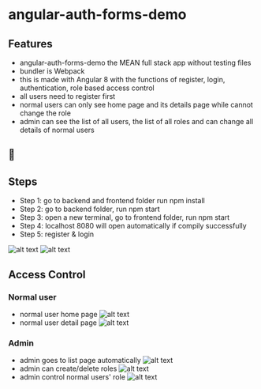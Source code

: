 # angular-auth-forms-demo
## Features
* angular-auth-forms-demo the MEAN full stack app without testing files
* bundler is Webpack
* this is made with Angular 8 with the functions of register, login, authentication, role based access control
* all users need to register first 
* normal users can only see home page and its details page while cannot change the role
* admin can see the list of all users, the list of all roles and can change all details of normal users
## 🌲


## Steps
* Step 1: go to backend and frontend folder run npm install
* Step 2: go to backend folder, run npm start
* Step 3: open a new terminal, go to frontend folder, run npm start
* Step 4: localhost 8080 will open automatically if compily successfully
* Step 5: register & login

![alt text](https://github.com/Daisyliu6/ng-webpack-auth-forms-demo/blob/master/images/register.png)
![alt text](https://github.com/Daisyliu6/ng-webpack-auth-forms-demo/blob/master/images/login.png)
## Access Control 
### Normal user 
* normal user home page 
![alt text](https://github.com/Daisyliu6/ng-webpack-auth-forms-demo/blob/master/images/normal_user_home_page.png)
* normal user detail page
![alt text](https://github.com/Daisyliu6/ng-webpack-auth-forms-demo/blob/master/images/normal_user_detail_page.png)
### Admin 
* admin goes to list page automatically 
![alt text](https://github.com/Daisyliu6/ng-webpack-auth-forms-demo/blob/master/images/admin_list_page.png)
* admin can create/delete roles
![alt text](https://github.com/Daisyliu6/ng-webpack-auth-forms-demo/blob/master/images/admin_role_page.png)
* admin control normal users' role
![alt text](https://github.com/Daisyliu6/ng-webpack-auth-forms-demo/blob/master/images/admin_control.png)
